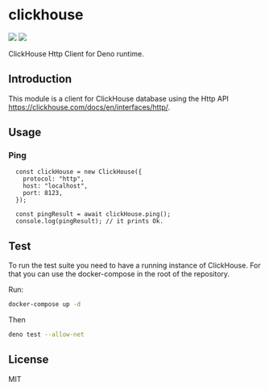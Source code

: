 # clickhouse

[![](https://img.shields.io/github/workflow/status/3beca/clickhouse/CI?style=flat-square)](https://github.com/3beca/clickhouse/actions)
[![](https://img.shields.io/codecov/c/gh/3beca/clickhouse?style=flat-square)](https://codecov.io/gh/3beca/clickhouse)

ClickHouse Http Client for Deno runtime.

## Introduction

This module is a client for ClickHouse database using the Http API
https://clickhouse.com/docs/en/interfaces/http/.

## Usage

### Ping

```
  const clickHouse = new ClickHouse({
    protocol: "http",
    host: "localhost",
    port: 8123,
  });

  const pingResult = await clickHouse.ping();
  console.log(pingResult); // it prints Ok.
```

## Test

To run the test suite you need to have a running instance of ClickHouse. For
that you can use the docker-compose in the root of the repository.

Run:

```sh
docker-compose up -d
```

Then

```sh
deno test --allow-net
```

## License

MIT
